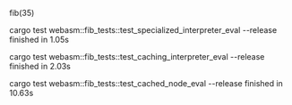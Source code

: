 fib(35)

cargo test webasm::fib_tests::test_specialized_interpreter_eval --release
finished in 1.05s

cargo test webasm::fib_tests::test_caching_interpreter_eval --release
finished in 2.03s

cargo test webasm::fib_tests::test_cached_node_eval --release
finished in 10.63s
